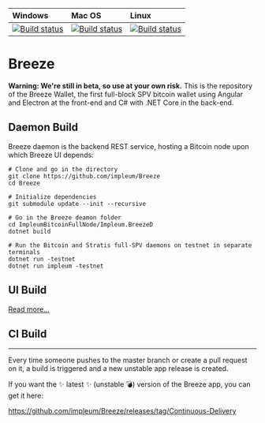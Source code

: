 | Windows | Mac OS | Linux
| :---- | :------ | :---- |
| [![Build status](https://dev.azure.com/StratisProject/Breeze/_apis/build/status/Hosted%20Windows%20Container?branchName=master)](https://dev.azure.com/StratisProject/Breeze/_build/latest?definitionId=10) | [![Build status](https://dev.azure.com/StratisProject/Breeze/_apis/build/status/Hosted%20macOS?branchName=master)](https://dev.azure.com/StratisProject/Breeze/_build/latest?definitionId=12) | [![Build status](https://dev.azure.com/StratisProject/Breeze/_apis/build/status/Hosted%20Ubuntu%201604?branchName=master)](https://dev.azure.com/StratisProject/Breeze/_build/latest?definitionId=11)

# Breeze

__Warning: We're still in beta, so use at your own risk.__
This is the repository of the Breeze Wallet, the first full-block SPV bitcoin wallet using Angular and Electron at the front-end and C# with .NET Core in the back-end.

## Daemon Build

Breeze daemon is the backend REST service, hosting a Bitcoin node upon which Breeze UI depends:

```
# Clone and go in the directory
git clone https://github.com/impleum/Breeze
cd Breeze

# Initialize dependencies
git submodule update --init --recursive

# Go in the Breeze deamon folder
cd ImpleumBitcoinFullNode/Impleum.BreezeD
dotnet build

# Run the Bitcoin and Stratis full-SPV daemons on testnet in separate terminals
dotnet run -testnet
dotnet run impleum -testnet
```

## UI Build

[Read more...](https://github.com/impleum/Breeze/blob/master/Breeze.UI/README.md)

## CI Build
-----------

Every time someone pushes to the master branch or create a pull request on it, a build is triggered and a new unstable app release is created.

If you want the :sparkles: latest :sparkles: (unstable :bomb:) version of the Breeze app, you can get it here: 

https://github.com/impleum/Breeze/releases/tag/Continuous-Delivery

